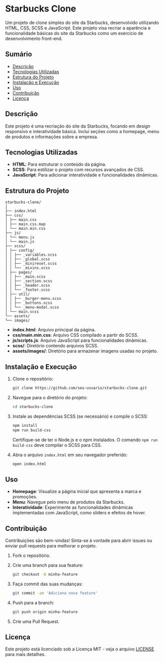 # Starbucks Clone

Um projeto de clone simples do site da Starbucks, desenvolvido utilizando HTML, CSS, SCSS e JavaScript. Este projeto visa recriar a aparência e funcionalidade básicas do site da Starbucks como um exercício de desenvolvimento front-end.

## Sumário

- [Descrição](#descrição)
- [Tecnologias Utilizadas](#tecnologias-utilizadas)
- [Estrutura do Projeto](#estrutura-do-projeto)
- [Instalação e Execução](#instalação-e-execução)
- [Uso](#uso)
- [Contribuição](#contribuição)
- [Licença](#licença)

## Descrição

Este projeto é uma recriação do site da Starbucks, focando em design responsivo e interatividade básica. Inclui seções como a homepage, menu de produtos e informações sobre a empresa.

## Tecnologias Utilizadas

- **HTML**: Para estruturar o conteúdo da página.
- **SCSS**: Para estilizar o projeto com recursos avançados de CSS.
- **JavaScript**: Para adicionar interatividade e funcionalidades dinâmicas.

## Estrutura do Projeto

```
starbucks-clone/
│
├── index.html
├── css/
│ ├── main.css
│ ├── main.css.map
│ └── main.min.css
├── js/
│ └── menu.js
│ └── main.js
├── scss/
│ ├── config/
│ │ ├── _variables.scss
│ │ ├── _global.scss
│ │ ├── _minireset.scss
│ │ └── _mixins.scss
│ ├── pages/
│ │ ├── _main.scss
│ │ ├── _section.scss
│ │ ├── _header.scss
│ │ └── _footer.scss
│ ├── util/
│ │ ├── _burger-menu.scss
│ │ ├── _buttons.scss
│ │ └── _menu-modal.scss
│ └── main.scss
└── assets/
└── images/
```

- **index.html**: Arquivo principal da página.
- **css/main.min.css**: Arquivo CSS compilado a partir do SCSS.
- **js/scripts.js**: Arquivo JavaScript para funcionalidades dinâmicas.
- **scss/**: Diretório contendo arquivos SCSS.
- **assets/images/**: Diretório para armazenar imagens usadas no projeto.

## Instalação e Execução

1. Clone o repositório:

    ```bash
    git clone https://github.com/seu-usuario/starbucks-clone.git
    ```

2. Navegue para o diretório do projeto:

    ```bash
    cd starbucks-clone
    ```

3. Instale as dependências SCSS (se necessário) e compile o SCSS:

    ```bash
    npm install
    npm run build-css
    ```

   Certifique-se de ter o Node.js e o npm instalados. O comando `npm run build-css` deve compilar o SCSS para CSS.

4. Abra o arquivo `index.html` em seu navegador preferido:

    ```bash
    open index.html
    ```

## Uso

- **Homepage**: Visualize a página inicial que apresenta a marca e promoções.
- **Menu**: Navegue pelo menu de produtos da Starbucks.
- **Interatividade**: Experimente as funcionalidades dinâmicas implementadas com JavaScript, como sliders e efeitos de hover.

## Contribuição

Contribuições são bem-vindas! Sinta-se à vontade para abrir issues ou enviar pull requests para melhorar o projeto.

1. Fork o repositório.
2. Crie uma branch para sua feature:

    ```bash
    git checkout -b minha-feature
    ```

3. Faça commit das suas mudanças:

    ```bash
    git commit -am 'Adiciona nova feature'
    ```

4. Push para a branch:

    ```bash
    git push origin minha-feature
    ```

5. Crie uma Pull Request.

## Licença

Este projeto está licenciado sob a Licença MIT - veja o arquivo [LICENSE](LICENSE) para mais detalhes.
